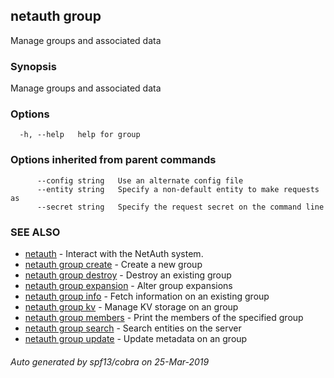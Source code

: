 ## netauth group

Manage groups and associated data

### Synopsis

Manage groups and associated data

### Options

```
  -h, --help   help for group
```

### Options inherited from parent commands

```
      --config string   Use an alternate config file
      --entity string   Specify a non-default entity to make requests as
      --secret string   Specify the request secret on the command line
```

### SEE ALSO

* [netauth](netauth.md)	 - Interact with the NetAuth system.
* [netauth group create](netauth_group_create.md)	 - Create a new group
* [netauth group destroy](netauth_group_destroy.md)	 - Destroy an existing group
* [netauth group expansion](netauth_group_expansion.md)	 - Alter group expansions
* [netauth group info](netauth_group_info.md)	 - Fetch information on an existing group
* [netauth group kv](netauth_group_kv.md)	 - Manage KV storage on an group
* [netauth group members](netauth_group_members.md)	 - Print the members of the specified group
* [netauth group search](netauth_group_search.md)	 - Search entities on the server
* [netauth group update](netauth_group_update.md)	 - Update metadata on an group

###### Auto generated by spf13/cobra on 25-Mar-2019
